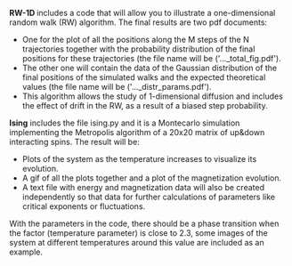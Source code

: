 <strong> RW-1D </strong> includes a code that will allow you to illustrate a one-dimensional random walk (RW) algorithm. The final results are two pdf documents:
<ul>
<li>One for the plot of all the positions along the M steps of the N trajectories together with the probability distribution of the final positions for these trajectories (the file name will be ('..._total_fig.pdf').</li>

<li>The other one will contain the data of the Gaussian distribution of the final positions of the simulated walks and the expected theoretical values (the file name will be ('..._distr_params.pdf').</li>

<li>This algorithm allows the study of 1-dimensional diffusion and includes the effect of drift in the RW, as a result of a biased step probability.</li>
</ul>

<strong>Ising</strong> includes the file ising.py and it is a Montecarlo simulation implementing the Metropolis algorithm of a 20x20 matrix of up&down interacting spins. The result will be:
<ul>
<li>Plots of the system as the temperature increases to visualize its evolution.</li>

<li>A gif of all the plots together and a plot of the magnetization evolution.</li>

<li>A text file with energy and magnetization data will also be created independently so that data for further calculations of parameters like critical exponents or fluctuations.</li>
</ul>

With the parameters in the code, there should be a phase transition when the factor (temperature parameter) is close to 2.3, some images of the system at different temperatures around this value are included as an example.
